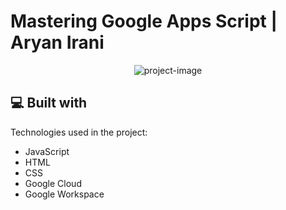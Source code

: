 # Mastering Google Apps Script | Aryan Irani


<p align="center"><img src="https://socialify.git.ci/aryanirani123/Google-Apps-Script-Training/image?custom_description=A+comprehensive+4-week+training+program+for+Google+Apps+Script%2C+from+basics+to+building+real-world+tools&amp;description=1&amp;font=Source+Code+Pro&amp;language=1&amp;name=1&amp;owner=1&amp;theme=Light" alt="project-image"></p>

  
  
<h2>💻 Built with</h2>

Technologies used in the project:

*   JavaScript
*   HTML
*   CSS
*   Google Cloud
*   Google Workspace
